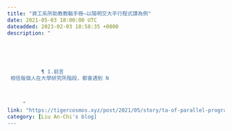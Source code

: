 ```yaml
---
title: "資工系所助教教戰手冊—以陽明交大平行程式課為例"
date: 2021-05-03 18:00:00 UTC
dateadded: 2023-02-03 18:58:35 +0000
description: "
    
      
      
        
        
           ¶ 1.前言 
 相信每個人在大學研究所階段，都會遇到 N
        
      
    
     "
link: "https://tigercosmos.xyz/post/2021/05/story/ta-of-parallel-programming-course/"
category: [Liu An-Chi's blog]
---
```

